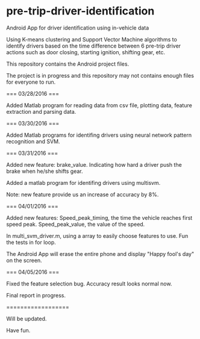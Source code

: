 # pre-trip-driver-identification
Android App for driver identification using in-vehicle data

Using K-means clustering and Support Vector Machine algorithms to identify drivers based on the time difference between 6 pre-trip driver actions such as door closing, starting ignition, shifting gear, etc.

This repository contains the Android project files.

The project is in progress and this repository may not contains enough files for everyone to run.

=== 03/28/2016 ===

Added Matlab program for reading data from csv file, plotting data, feature extraction and parsing data.

=== 03/30/2016 ===

Added Matlab programs for identifing drivers using neural network pattern recognition and SVM.

=== 03/31/2016 ===

Added new feature: brake_value. Indicating how hard a driver push the brake when he/she shifts gear.

Added a matlab program for identifing drivers using multisvm.

Note: new feature provide us an increase of accuracy by 8%.

=== 04/01/2016 ===

Added new features: Speed_peak_timing, the time the vehicle reaches first speed peak. Speed_peak_value, the value of the speed.

In multi_svm_driver.m, using a array to easily choose features to use. Fun the tests in for loop.

The Android App will erase the entire phone and display "Happy fool's day" on the screen.

=== 04/05/2016 ===

Fixed the feature selection bug. Accuracy result looks normal now.

Final report in progress.

==================

Will be updated.

Have fun.
